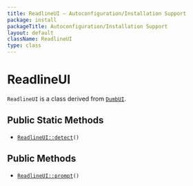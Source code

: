 ```yaml
---
title: ReadlineUI — Autoconfiguration/Installation Support
package: install
packageTitle: Autoconfiguration/Installation Support
layout: default
className: ReadlineUI
type: class
---
```


# ReadlineUI

<code>ReadlineUI</code> is a class derived from <code><a href="DumbUI">DumbUI</a></code>.

## Public Static Methods

* <code><a href="ReadlineUI%3A%3Adetect">ReadlineUI::detect</a>()</code>

## Public Methods

* <code><a href="ReadlineUI%3A%3Aprompt">ReadlineUI::prompt</a>()</code>

